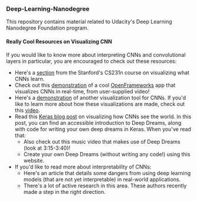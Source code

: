 ### Deep-Learning-Nanodegree
This repository contains material related to Udacity's Deep Learning Nanodegree Foundation program.

#### Really Cool Resources on Visualizing CNN

If you would like to know more about interpreting CNNs and convolutional layers in particular, you are encouraged to check out these resources:
* Here's a [section](http://cs231n.github.io/understanding-cnn/) from the Stanford's CS231n course on visualizing what CNNs learn.
* Check out this [demonstration](https://aiexperiments.withgoogle.com/what-neural-nets-see) of a cool [OpenFrameworks](http://openframeworks.cc/) app that visualizes CNNs in real-time, from user-supplied video!
* Here's a [demonstration](https://www.youtube.com/watch?v=AgkfIQ4IGaM&amp;t=78s) of another visualization tool for CNNs. If you'd like to learn more about how these visualizations are made, check out this [video](https://www.youtube.com/watch?v=ghEmQSxT6tw&amp;t=5s).
* Read this [Keras blog post](https://blog.keras.io/how-convolutional-neural-networks-see-the-world.html) on visualizing how CNNs see the world. In this post, you can find an accessible introduction to Deep Dreams, along with code for writing your own deep dreams in Keras. When you've read that:
  * Also check out this music video that makes use of Deep Dreams (look at 3:15-3:40)!
  * Create your own Deep Dreams (without writing any code!) using this website.
* If you'd like to read more about interpretability of CNNs:
  * Here's an article that details some dangers from using deep learning models (that are not yet interpretable) in real-world applications.
  * There's a lot of active research in this area. These authors recently made a step in the right direction.
